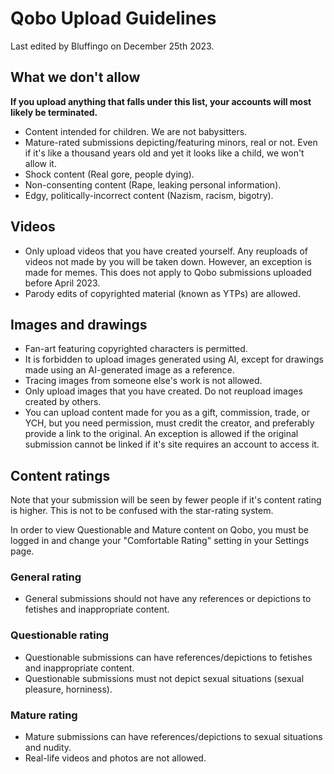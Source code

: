 # Qobo Upload Guidelines 
Last edited by Bluffingo on December 25th 2023.

## What we don't allow
**If you upload anything that falls under this list, your accounts will most likely be terminated.**

* Content intended for children. We are not babysitters.
* Mature-rated submissions depicting/featuring minors, real or not. Even if it's like a thousand years old and yet it looks like a child, we won't allow it.
* Shock content (Real gore, people dying).
* Non-consenting content (Rape, leaking personal information).
* Edgy, politically-incorrect content (Nazism, racism, bigotry).

## Videos
* Only upload videos that you have created yourself. Any reuploads of videos not made by you will be taken down. However, an exception is made for memes. This does not apply to Qobo submissions uploaded before April 2023.
* Parody edits of copyrighted material (known as YTPs) are allowed.

## Images and drawings
* Fan-art featuring copyrighted characters is permitted.
* It is forbidden to upload images generated using AI, except for drawings made using an AI-generated image as a reference.
* Tracing images from someone else's work is not allowed.
* Only upload images that you have created. Do not reupload images created by others.
* You can upload content made for you as a gift, commission, trade, or YCH, but you need permission, must credit the creator, and preferably provide a link to the original. An exception is allowed if the original submission cannot be linked if it's site requires an account to access it.

## Content ratings
Note that your submission will be seen by fewer people if it's content rating is higher. This is not to be confused with the star-rating system.

In order to view Questionable and Mature content on Qobo, you must be logged in and change your "Comfortable Rating" setting in your Settings page.

### General rating
* General submissions should not have any references or depictions to fetishes and inappropriate content.

### Questionable rating
* Questionable submissions can have references/depictions to fetishes and inappropriate content.
* Questionable submissions must not depict sexual situations (sexual pleasure, horniness).

### Mature rating
* Mature submissions can have references/depictions to sexual situations and nudity.
* Real-life videos and photos are not allowed.